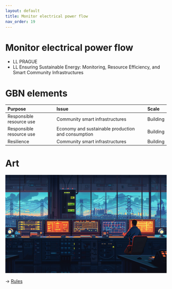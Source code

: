 ```yaml
---
layout: default
title: Monitor electrical power flow
nav_order: 19
---
```


# Monitor electrical power flow

* LL PRAGUE
* LL Ensuring Sustainable Energy: Monitoring, Resource Efficiency, and Smart Community Infrastructures


# GBN elements

| Purpose                  | Issue                                              | Scale    |
|:-------------------------|:---------------------------------------------------|:---------|
| Responsible resource use | Community smart infrastructures                    | Building |
| Responsible resource use | Economy and sustainable production and consumption | Building |
| Resilience               | Community smart infrastructures                    | Building |

# Art

![](art/PRG-A-UC2.png)




-> [Rules](rules.md)
